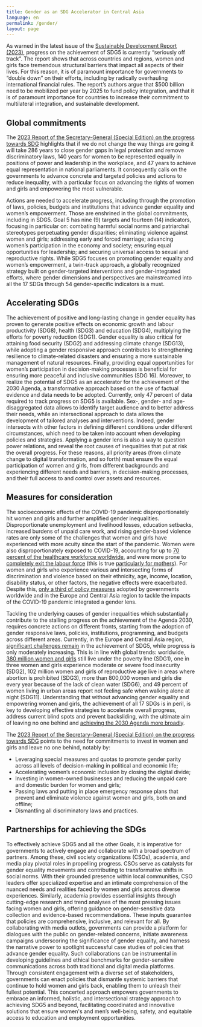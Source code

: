 ```yaml
---
title: Gender as an SDG Accelerator in Central Asia 
language: en
permalink: /gender/
layout: page
---
```


As warned in the latest issue of the [Sustainable Development Report (2023)](https://dashboards.sdgindex.org/), progress on the achievement of SDG5 is currently “seriously off track”. The report shows that across countries and regions, women and girls face tremendous structural barriers that impact all aspects of their lives. For this reason, it is of paramount importance for governments to “double down” on their efforts, including by radically overhauling international financial rules. The report’s authors argue that $500 billion need to be mobilized per year by 2025 to fund policy integration, and that it is of paramount importance for countries to increase their commitment to multilateral integration, and sustainable development. 

## Global commitments 
The [2023 Report of the Secretary-General (Special Edition) on the progress towards SDG](https://unstats.un.org/sdgs/report/2023/) highlights that if we do not change the way things are going it will take 286 years to close gender gaps in legal protection and remove discriminatory laws, 140 years for women to be represented equally in positions of power and leadership in the workplace, and 47 years to achieve equal representation in national parliaments. It consequently calls on the governments to advance concrete and targeted policies and actions to reduce inequality, with a particular focus on advancing the rights of women and girls and empowering the most vulnerable. 

Actions are needed to accelerate progress, including through the promotion of laws, policies, budgets and institutions that advance gender equality and women’s empowerment. Those are enshrined in the global commitments, including in SDG5. Goal 5 has nine (9) targets and fourteen (14) indicators, focusing in particular on: combating harmful social norms and patriarchal stereotypes perpetuating gender disparities; eliminating violence against women and girls; addressing early and forced marriage; advancing women’s participation in the economy and society; ensuring equal opportunities for leadership; and securing universal access to sexual and reproductive rights. While SDG5 focuses on promoting gender equality and women’s empowerment, a twin-track approach, a globally recognized strategy built on gender-targeted interventions and gender-integrated efforts, where gender dimensions and perspectives are mainstreamed into all the 17 SDGs through 54 gender-specific indicators is a must. 

## Accelerating SDGs 
The achievement of positive and long-lasting change in gender equality has proven to generate positive effects on economic growth and labour productivity (SDG8), health (SDG3) and education (SDG4), multiplying the efforts for poverty reduction (SDG1). Gender equality is also critical for attaining food security (SDG2) and addressing climate change (SDG13), while adopting a gender responsive approach contributes to strengthening resilience to climate-related disasters and ensuring a more sustainable management of natural resources. Finally, providing equal opportunities for women’s participation in decision-making processes is beneficial for ensuring more peaceful and inclusive communities (SDG 16). 
Moreover, to realize the potential of SDG5 as an accelerator for the achievement of the 2030 Agenda, a transformative approach based on the use of factual evidence and data needs to be adopted. Currently, only 47 percent of data required to track progress on SDG5 is available. Sex-, gender- and age-disaggregated data allows to identify target audience and to better address their needs, while an intersectional approach to data allows the development of tailored analyses and interventions. Indeed, gender intersects with other factors in defining different conditions under different circumstances, which need to be taken into account when developing policies and strategies. Applying a gender lens is also a way to question power relations, and reveal the root causes of inequalities that put at risk the overall progress. For these reasons, all priority areas (from climate change to digital transformation, and so forth) must ensure the equal participation of women and girls, from different backgrounds and experiencing different needs and barriers, in decision-making processes, and their full access to and control over assets and resources. 

## Measures for consideration
The socioeconomic effects of the COVID-19 pandemic disproportionately hit women and girls and further amplified gender inequalities. Disproportionate unemployment and livelihood losses, education setbacks, increased burdens of unpaid care work, and rising gender-based violence rates are only some of the challenges that women and girls have experienced with more acuity since the start of the pandemic. Women were also disproportionately exposed to COVID-19, accounting for up to [70 percent of the healthcare workforce worldwide](https://www.un.org/development/desa/disabilities/wp-content/uploads/sites/15/2020/03/GiHA-WG-Advocacy-Brief-Gender-Impact-COVID19.pdf), and were more prone to [completely exit the labour force](https://www.ilo.org/wcmsp5/groups/public/---ed_emp/documents/publication/wcms_824865.pdf) (this is true [particularly for mothers](https://ilostat.ilo.org/over-2-million-moms-left-the-labour-force-in-2020-according-to-new-global-estimates/)). For women and girls who experience various and intersecting forms of discrimination and violence based on their ethnicity, age, income, location, disability status, or other factors, the negative effects were exacerbated. Despite this, [only a third of policy measures](https://data.undp.org/gendertracker/) adopted by governments worldwide and in the Europe and Central Asia region to tackle the impacts of the COVID-19 pandemic integrated a gender lens.

Tackling the underlying causes of gender inequalities which substantially contribute to the stalling progress on the achievement of the Agenda 2030, requires concrete actions on different fronts, starting from the adoption of gender responsive laws, policies, institutions, programming, and budgets across different areas. Currently, in the Europe and Central Asia region, [significant challenges remain](https://dashboards.sdgindex.org/) in the achievement of SDG5, while progress is only moderately increasing. This is in line with global trends: worldwide, [380 million women and girls](https://www.unwomen.org/en/digital-library/publications/2022/09/progress-on-the-sustainable-development-goals-the-gender-snapshot-2022) still live under the poverty line (SDG1), one in three women and girls experience moderate or severe food insecurity (SDG2), 102 million women and girls of reproductive age live in areas where abortion is prohibited (SDG3), more than 800,000 women and girls die every year because of the lack of clean water (SDG6), and 49 percent of women living in urban areas report not feeling safe when walking alone at night (SDG11). Understanding that without advancing gender equality and empowering women and girls, the achievement of all 17 SDGs is in peril, is key to developing effective strategies to accelerate overall progress, address current blind spots and prevent backsliding, with the ultimate aim of leaving no one behind and [achieving the 2030 Agenda more broadly](https://dashboards.sdgindex.org/).

The [2023 Report of the Secretary-General (Special Edition) on the progress towards SDG](https://unstats.un.org/sdgs/report/2023/) points to the need for commitments to invest in women and girls and leave no one behind, notably by:
-	Leveraging special measures and quotas to promote gender parity across all levels of decision-making in political and economic life; 
-	Accelerating women’s economic inclusion by closing the digital divide; 
-	Investing in women-owned businesses and reducing the unpaid care and domestic burden for women and girls;
-	Passing laws and putting in place emergency response plans that prevent and eliminate violence against women and girls, both on and offline;
-	Dismantling all discriminatory laws and practices.

## Partnerships for achieving the SDGs
To effectively achieve SDG5 and all the other Goals, it is imperative for governments to actively engage and collaborate with a broad spectrum of partners. Among these, civil society organizations (CSOs), academia, and media play pivotal roles in propelling progress. CSOs serve as catalysts for gender equality movements and contributing to transformative shifts in social norms. With their grounded presence within local communities, CSO leaders offer specialized expertise and an intimate comprehension of the nuanced needs and realities faced by women and girls across diverse experiences. Similarly, academia provides essential insights through cutting-edge research and trend analyses of the most pressing issues facing women and girls, offering guidance on gender-sensitive data collection and evidence-based recommendations. These inputs guarantee that policies are comprehensive, inclusive, and relevant for all. By collaborating with media outlets, governments can provide a platform for dialogues with the public on gender-related concerns, initiate awareness campaigns underscoring the significance of gender equality, and harness the narrative power to spotlight successful case studies of policies that advance gender equality. Such collaborations can be instrumental in developing guidelines and ethical benchmarks for gender-sensitive communications across both traditional and digital media platforms. Through consistent engagement with a diverse set of stakeholders, governments can enact policies that dismantle systemic barriers that continue to hold women and girls back, enabling them to unleash their fullest potential. This concerted approach empowers governments to embrace an informed, holistic, and intersectional strategy approach to achieving SDG5 and beyond, facilitating coordinated and innovative solutions that ensure women's and men’s well-being, safety, and equitable access to education and employment opportunities.
